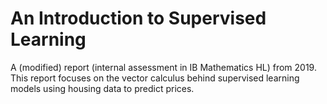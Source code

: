 # An Introduction to Supervised Learning

A (modified) report (internal assessment in IB Mathematics HL) from 2019. This report focuses on the vector calculus behind supervised learning models using housing data to predict prices. 

